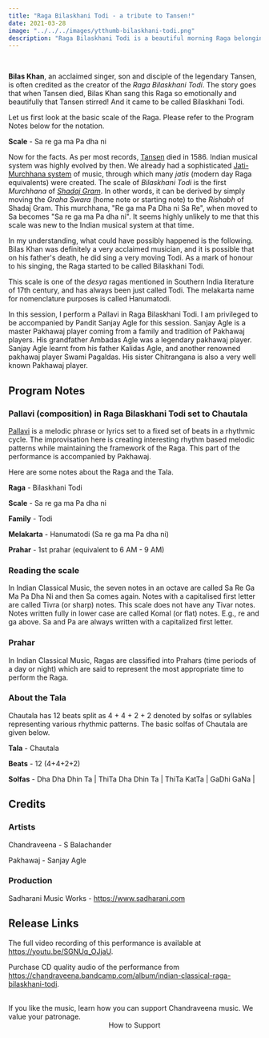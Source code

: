 ```yaml
---
title: "Raga Bilaskhani Todi - a tribute to Tansen!"
date: 2021-03-28
image: "../../../images/ytthumb-bilaskhani-todi.png"
description: "Raga Bilaskhani Todi is a beautiful morning Raga belonging to the Todi family of Ragas. This Raga is often attributed to Bilas Khan, son of Tansen. Read on to find out more!"
---
```


<you-tube videoid="SGNUq_OJjaU"></you-tube>
<br>

**Bilas Khan**, an acclaimed singer, son and disciple of the legendary Tansen, is often credited as the creator of the *Raga Bilaskhani Todi*. The story goes that when Tansen died, Bilas Khan sang this Raga so emotionally and beautifully that Tansen stirred! And it came to be called Bilaskhani Todi.

Let us first look at the basic scale of the Raga. Please refer to the Program Notes below for the notation.

**Scale** - Sa re ga ma Pa dha ni

Now for the facts. As per most records, [Tansen](https://en.wikipedia.org/wiki/Tansen) died in 1586. Indian musical system was highly evolved by then. We already had a sophisticated [Jati-Murchhana system](/blog/grammar-of-music/) of music, through which many *jatis* (modern day Raga equivalents) were created. The scale of *Bilaskhani Todi* is the first *Murchhana* of [*Shadaj Gram*](https://puretones.sadharani.com/musicalscales/). In other words, it can be derived by simply moving the *Graha Swara* (home note or starting note) to the *Rishabh* of Shadaj Gram. This murchhana, "Re ga ma Pa Dha ni Sa Re", when moved to Sa becomes "Sa re ga ma Pa dha ni". It seems highly unlikely to me that this scale was new to the Indian musical system at that time.

In my understanding, what could have possibly happened is the following. Bilas Khan was definitely a very acclaimed musician, and it is possible that on his father's death, he did sing a very moving Todi. As a mark of honour to his singing, the Raga started to be called Bilaskhani Todi.

This scale is one of the *desya* ragas mentioned in Southern India literature of 17th century, and has always been just called Todi. The melakarta name for nomenclature purposes is called Hanumatodi.

In this session, I perform a Pallavi in Raga Bilaskhani Todi. I am privileged to be accompanied by Pandit Sanjay Agle for this session. Sanjay Agle is a master Pakhawaj player coming from a family and tradition of Pakhawaj players. His grandfather Ambadas Agle was a legendary pakhawaj player. Sanjay Agle learnt from his father Kalidas Agle, and another renowned pakhawaj player Swami Pagaldas. His sister Chitrangana is also a very well known Pakhawaj player.

## Program Notes

### Pallavi (composition) in Raga Bilaskhani Todi set to Chautala
[Pallavi](/blog/pallavi/) is a melodic phrase or lyrics set to a fixed set of beats in a rhythmic cycle. The improvisation here is creating interesting rhythm based melodic patterns while maintaining the framework of the Raga. This part of the performance is accompanied by Pakhawaj.

Here are some notes about the Raga and the Tala.

**Raga** - Bilaskhani Todi

**Scale** - Sa re ga ma Pa dha ni

**Family** - Todi

**Melakarta** - Hanumatodi (Sa re ga ma Pa dha ni)

**Prahar** - 1st prahar (equivalent to 6 AM - 9 AM)

### Reading the scale
In Indian Classical Music, the seven notes in an octave are called Sa Re Ga Ma Pa Dha Ni and then Sa comes again. Notes with a capitalised first letter are called Tivra (or sharp) notes. This scale does not have any Tivar notes. Notes written fully in lower case are called Komal (or flat) notes. E.g., re and ga above. Sa and Pa are always written with a capitalized first letter.

### Prahar
In Indian Classical Music, Ragas are classified into Prahars (time periods of a day or night) which are said to represent the most appropriate time to perform the Raga.

### About the Tala
Chautala has 12 beats split as 4 + 4 + 2 + 2 denoted by solfas or syllables representing various rhythmic patterns. The basic solfas of Chautala are given below.

**Tala** - Chautala

**Beats** - 12 (4+4+2+2)

**Solfas** - Dha Dha Dhin Ta | ThiTa Dha Dhin Ta | ThiTa KatTa | GaDhi GaNa |


## Credits
### Artists
Chandraveena - S Balachander

Pakhawaj - Sanjay Agle

### Production
Sadharani Music Works - https://www.sadharani.com

## Release Links

The full video recording of this performance is available at https://youtu.be/SGNUq_OJjaU.

Purchase CD quality audio of the performance from https://chandraveena.bandcamp.com/album/indian-classical-raga-bilaskhani-todi.

<br>

<notice-box>
If you like the music, learn how you can support Chandraveena music. We value your patronage.
<div style="text-align:center">
<my-button to="/support/">How to Support</my-button>
</div>
</notice-box>
